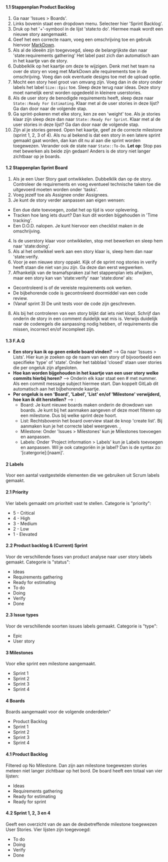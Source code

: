 #

#### 1.1 Stappenplan Product Backlog

1. Ga naar 'Issues > Boards'.
2. Links bovenin staat een dropdown menu. Selecteer hier 'Sprint Backlog'.
3. Druk op het '+'-symbool in de lijst 'state:to do'. Hiermee maak wordt een nieuwe story aangemaakt.
4. Geef het een correcte naam, voeg een omschrijving toe en gebruik hiervoor [MarkDown](https://www.markdownguide.org/).
5. Als al de ideeën zijn toegevoegd, sleep de belangrijkste dan naar 'state:requirements gathering' Het label past zich dan automatisch aan in het kaartje van de story.
6. Dubbelklik op het kaartje om deze te wijzigen. Denk met het team na over de story en voeg met MarkDown alle requirements toe in de omschrijving. Voeg dan ook eventuele designs toe met de upload optie.
7. Mocht een story heel groot van omvang zijn. Voeg dan in de story onder labels het label `Size::Epic`  toe. Sleep deze terug naar ideas. Deze story moet namelijk eerst worden opgedeeld in kleinere userstories.
8. Als de user story de benodigde requirements heeft, sleep deze naar `State::Ready For Estimating`. Klaar met al de user stories in deze lijst? Ga dan door naar de volgende stap.
9. Ga sprint-pokeren met elke story, ken ze een 'weight' toe. Als je stories klaar zijn sleep deze dan naar `State::Ready For Sprint`.  Klaar met al de user stories in deze lijst? Ga dan door naar de volgende stap.
10. Zijn al je stories gereed. Open het kaartje, geef ze de correcte milestone (sprint 1, 2, 3 of 4). Als nu al bekend is dat een story in een latere sprint gemaakt gaat worden, dan kan dit nu al aan die sprint worden toegewezen. Verander ook de state naar `State::To-Do`. __Let op__: Stop pas met bewerken als beide zijn gedaan! Anders is de story niet langer zichtbaar op je boards.

#### 1.2 Stappenplan Sprint Board

1. Als je een User Story gaat ontwikkelen. Dubbelklik dan op de story. Controleer de requirements en voeg eventueel technische taken toe die uitgevoerd moeten worden onder 'tasks'.
2. Voeg jezelf toe als Assignee onder Assignees.
3. Je kunt de story verder aanpassen aan eigen wensen:

* Een due date toevoegen, zodat het op tijd is voor oplevering.
* Tracken hoe lang iets duurt? Dan kun dit worden bijgehouden in 'Time tracking'.
* Een D.O.D. nalopen. Je kunt hiervoor een checklist maken in de omschrijving.

4. Is de userstory klaar voor ontwikkelen, stop met bewerken en sleep hem naar 'state:doing'.
5. Als al het ontwikkel werk aan een story klaar is, sleep hem dan naar 'state:verify.
6. Voor je een nieuwe story oppakt. Kijk of de sprint nog stories in verify heeft staan die niet van jou zijn. Ga deze dan eerst wegwerken.
7. Afhankelijk van de teamafspraken zal het stappenplan iets afwijken, maar een story kan van 'state:verify' naar 'state:done' als:

* Gecontroleerd is of de vereiste requirements ook werken.
* De bijbehorende code is gecontroleerd doormiddel van een code review.
* (Vanaf sprint 3) De unit tests voor de code zijn geschreven.

8. Als bij het controleren van een story blijkt dat iets niet klopt. Schrijf dan onderin de story in een comment duidelijk wat mis is. Verwijs duidelijk naar de coderegels die aanpassing nodig hebben, of requirements die missen, incorrect en/of incompleet zijn.

#### 1.3 F.A.Q

* __Een story kan ik op geen enkele board vinden?__ --> Ga naar 'Issues > Lists'. Hier kun je zoeken op de naam van een story of bijvoorbeeld een specifieke 'type' of 'state'. Onder het tabblad 'closed' staan user stories die per ongeluk zijn afgesloten.
* __Hoe kan worden bijgehouden in het kaartje van een user story welke commits hierbij horen?__ --> Onderin elk kaar staat een # met nummer. Als een commit message subject hiermee start. Dan koppelt GitLab dit automatisch aan het bijbehorende kaartje.
* __Per ongeluk is een 'Board', 'Label', 'List' en/of 'Milestone' verwijderd, hoe kan ik dit herstellen?__ --> :
  * Board: Je kunt nieuwe boards maken onderin de drowdown van boards. Je kunt bij het aanmaken aangeven of deze moet filteren op een milestone. Dus bij welke sprint deze hoort.
  * List: Rechtsbovenin het board overview staat de knop 'create list'. Bij aanmaken kun je het correcte label weergeven. ,
  * Milestone: Onder 'Issues > Milestones' kun je Milestones toevoegen en aanpassen.
  * Labels: Onder 'Project information > Labels' kun je Labels toevoegen en aanpassen. Wil je ook categoriën in je label? Dan is de syntax zo: '[catergorie]:[naam]'.

#### 2 Labels

Voor een aantal vastgestelde elementen die we gebruiken uit Scrum labels gemaakt.

#### 2.1 Priority

Vier labels gemaakt om prioriteit vast te stellen. Categorie is "priority":

* 5 - Critical
* 4 - High
* 3 - Medium
* 2 - Low
* 1 - Elevated

#### 2.2 Product backlog & (Current) Sprint

Voor de verschillende fases van product analyse naar user story labels gemaakt. Categorie is "status":

* Ideas
* Requirements gathering
* Ready for estimating
* To do
* Doing
* Verify
* Done

#### 2.3 Issue types

Voor de verschillende soorten issues labels gemaakt. Categorie is "type":

* Epic
* User story

#### 3 Milestones

Voor elke sprint een milestone aangemaakt.

* Sprint 1
* Sprint 2
* Sprint 3
* Sprint 4

#### 4 Boards

Boards aangemaakt voor de volgende onderdelen"

* Product Backlog
* Sprint 1
* Sprint 2
* Sprint 3
* Sprint 4

#### 4.1 Product Backlog

Filtered op No Milestone. Dan zijn aan milestone toegewezen stories meteen niet langer zichtbaar op het bord. De board heeft een totaal van vier lijsten:

* Ideas
* Requirements gathering
* Ready for estimating
* Ready for sprint

#### 4.2 Sprint 1, 2, 3 en 4

Geeft een overzicht van de aan de desbetreffende milestone toegewezen User Stories. Vier lijsten zijn toegevoegd:

* To do
* Doing
* Verify
* Done
